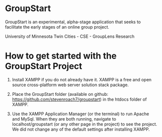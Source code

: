# GroupStart
GroupStart is an experimental, alpha-stage application that seeks to facilitate the early stages of an online group project.

University of Minnesota Twin Cities - CSE - GroupLens Research



# How to get started with the GroupStart Project

1. Install XAMPP if you do not already have it. XAMPP is a free and open source cross-platform web server solution stack package.

2. Place the GroupStart folder (available on github: https://github.com/stevenroach7/groupstart) in the htdocs folder of XAMPP.

3. Use the XAMPP Application Manager (or the terminal) to run Apache and MySql. When they are both running, navigate to localhost/groupstart (or any other page in the project) to see the project. We did not change any of the default settings after installing XAMPP.
